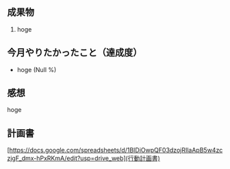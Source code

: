## 成果物
1. hoge

## 今月やりたかったこと（達成度）

* hoge (Null %)

## 感想
hoge

## 計画書

[https://docs.google.com/spreadsheets/d/1BIDiOwpQF03dzojRIlaApB5w4zczjgF_dmx-hPxRKmA/edit?usp=drive_web](行動計画書)


